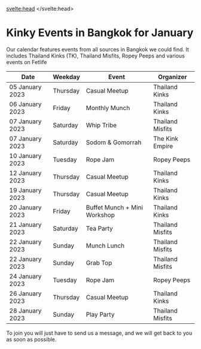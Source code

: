 <script lang="ts">
  import Contact from '$lib/Contact.svelte';
</script>

<svelte:head>
	<title>Kinky Events in Bangkok</title>
	<meta name="description" content="All kinky events for this month in Bangkok including all other communities" />
</svelte:head>

# Kinky Events in Bangkok for January

Our calendar features events from all sources in Bangkok we could find.
It includes Thailand Kinks (TK), Thailand Misfits, Ropey Peeps and various events on Fetlife
<div class="responsive-events-table">

<table class="schedule">
    <thead>
        <tr>
            <th>Date</th>
            <th>Weekday</th>
            <th>Event</th>
            <th>Organizer</th>
        </tr>
    </thead>
    <tbody>
        <tr>
            <td class="schedule-date">05 January 2023</td>
            <td class="schedule-day">Thursday</td>
            <td class="schedule-type">Casual Meetup</td>
            <td class="schedule-organiser">Thailand Kinks</td>
        </tr>
        <tr>
            <td class="schedule-date">06 January 2023</td>
            <td class="schedule-day">Friday</td>
            <td class="schedule-type">Monthly Munch</td>
            <td class="schedule-organiser">Thailand Kinks</td>
        </tr>
        <tr>
            <td class="schedule-date">07 January 2023</td>
            <td class="schedule-day">Saturday</td>
            <td class="schedule-type">Whip Tribe</td>
            <td class="schedule-organiser">Thailand Misfits</td>
        </tr>
        <tr>
            <td class="schedule-date">07 January 2023</td>
            <td class="schedule-day">Saturday</td>
            <td class="schedule-type">Sodom & Gomorrah</td>
            <td class="schedule-organiser">The Kink Empire</td>
        </tr>
        <tr>
            <td class="schedule-date">10 January 2023</td>
            <td class="schedule-day">Tuesday</td>
            <td class="schedule-type">Rope Jam</td>
            <td class="schedule-organiser">Ropey Peeps</td>
        </tr>
        <tr>
            <td class="schedule-date">12 January 2023</td>
            <td class="schedule-day">Thursday</td>
            <td class="schedule-type">Casual Meetup</td>
            <td class="schedule-organiser">Thailand Kinks</td>
        </tr>
        <tr>
            <td class="schedule-date">19 January 2023</td>
            <td class="schedule-day">Thursday</td>
            <td class="schedule-type">Casual Meetup</td>
            <td class="schedule-organiser">Thailand Kinks</td>
        </tr>
        <tr>
            <td class="schedule-date">20 January 2023</td>
            <td class="schedule-day">Friday</td>
            <td class="schedule-type">Buffet Munch + Mini Workshop</td>
            <td class="schedule-organiser">Thailand Kinks</td>
        </tr>
        <tr>
            <td class="schedule-date">21 January 2023</td>
            <td class="schedule-day">Saturday</td>
            <td class="schedule-type">Tea Party</td>
            <td class="schedule-organiser">Thailand Misfits</td>
        </tr>
        <tr>
            <td class="schedule-date">22 January 2023</td>
            <td class="schedule-day">Sunday</td>
            <td class="schedule-type">Munch Lunch</td>
            <td class="schedule-organiser">Thailand Misfits</td>
        </tr>
        <tr>
            <td class="schedule-date">22 January 2023</td>
            <td class="schedule-day">Sunday</td>
            <td class="schedule-type">Grab Top</td>
            <td class="schedule-organiser">Thailand Misfits</td>
        </tr>
        <tr>
            <td class="schedule-date">24 January 2023</td>
            <td class="schedule-day">Tuesday</td>
            <td class="schedule-type">Rope Jam</td>
            <td class="schedule-organiser">Ropey Peeps</td>
        </tr>
        <tr>
            <td class="schedule-date">26 January 2023</td>
            <td class="schedule-day">Thursday</td>
            <td class="schedule-type">Casual Meetup</td>
            <td class="schedule-organiser">Thailand Kinks</td>
        </tr>
        <tr>
            <td class="schedule-date">28 January 2023</td>
            <td class="schedule-day">Sunday</td>
            <td class="schedule-type">Play Party</td>
            <td class="schedule-organiser">Thailand Misfits</td>
        </tr>
    </tbody>
</table>

</div>
To join you will just have to send us a message, and we will get back to you as soon as possible.



<Contact />



<style>
@media (max-width: 639px) {

    /* Tear table apart */
    .schedule thead {
        display: none;
    }

    .schedule tbody {
        display: block;
    }

    .schedule tr {
        display: block;
        padding: 16px 0;
    }

    .schedule td {
        display: inline;
        vertical-align: baseline;
    }


    .schedule {
        border-top: 1px solid var(--tw-prose-td-borders);
    }

    /* Reassemble as cards */
    .schedule-date {
        display: inline;
        vertical-align: baseline;
        white-space: nowrap;
        padding: 0;
    }
        .schedule-date::after {
            content: ','
        }

    .schedule-day {
        display: inline;
        vertical-align: baseline;
        white-space: nowrap;
        padding: 0;
        font-style: italic;
        color: #666666;
    }

    .schedule-type {
        display: inline;
        padding: 0;
    }
        .schedule-type::before {
            content: '';
            display: block;
        }

    .schedule-organiser {
        display: inline;
        vertical-align: baseline;
        padding: 0;
    }
        .schedule-organiser::before {
            content: 'by';
            margin-left: 4px;
            margin-right: 8px;
            color: #666666;
        }

}
</style>
